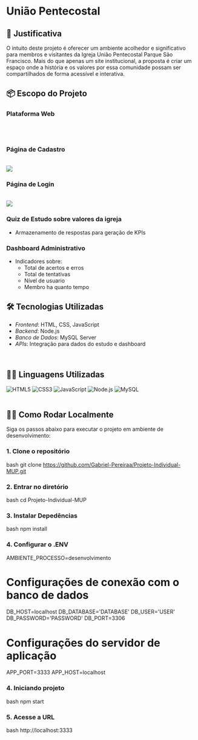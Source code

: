 # União Pentecostal


## 🎯 Justificativa

O intuito deste projeto é oferecer um ambiente acolhedor e significativo para membros e visitantes da Igreja União Pentecostal Parque São Francisco. Mais do que apenas um 
site institucional, a proposta é criar um espaço onde a história e os valores por essa comunidade possam ser compartilhados de forma acessível e interativa.
<br>

## 📦 Escopo do Projeto

### Plataforma Web
<br>

<br>

### Página de Cadastro
  <br>
  <img src="./assets-imgs/cadastro.jpg"> 
<br>

### Página de Login
<br>
 <img src="./assets-imgs/login.jpg"> 
<br>

### Quiz de Estudo sobre valores da igreja
  - Armazenamento de respostas para geração de KPIs
    
### Dashboard Administrativo
  - Indicadores sobre:  
    - Total de acertos e erros
    - Total de tentativas
    - Nível de usuario  
    - Membro ha quanto tempo

## 🛠 Tecnologias Utilizadas

- *Frontend*: HTML, CSS, JavaScript  
- *Backend*: Node.js  
- *Banco de Dados*: MySQL Server  
- *APIs*: Integração para dados do estudo e dashboard  
<br>

## 🧑‍💻 Linguagens Utilizadas

![HTML5](https://img.shields.io/badge/HTML5-E34F26?style=flat&logo=html5&logoColor=white)
![CSS3](https://img.shields.io/badge/CSS3-1572B6?style=flat&logo=css3&logoColor=white)
![JavaScript](https://img.shields.io/badge/JavaScript-F7DF1E?style=flat&logo=javascript&logoColor=black)
![Node.js](https://img.shields.io/badge/Node.js-339933?style=flat&logo=node.js&logoColor=white)
![MySQL](https://img.shields.io/badge/MySQL-4479A1?style=flat&logo=mysql&logoColor=white)  
<br>

## 👨‍💻 Como Rodar Localmente

Siga os passos abaixo para executar o projeto em ambiente de desenvolvimento:

### 1. Clone o repositório

bash
git clone https://github.com/Gabriel-Pereiraa/Projeto-Individual-MUP.git


### 2. Entrar no diretório
bash
cd Projeto-Individual-MUP


### 3. Instalar Depedências
bash
npm install


### 4. Configurar o .ENV

AMBIENTE_PROCESSO=desenvolvimento

# Configurações de conexão com o banco de dados
DB_HOST=localhost
DB_DATABASE='DATABASE'
DB_USER='USER'
DB_PASSWORD='PASSWORD'
DB_PORT=3306

# Configurações do servidor de aplicação
APP_PORT=3333
APP_HOST=localhost

### 4. Iniciando projeto
bash
npm start


### 5. Acesse a URL
bash
http://localhost:3333
